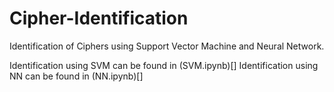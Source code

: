 # Cipher-Identification
Identification of Ciphers using Support Vector Machine and Neural Network.

Identification using SVM can be found in (SVM.ipynb)[]
Identification using NN can be found in (NN.ipynb)[] 